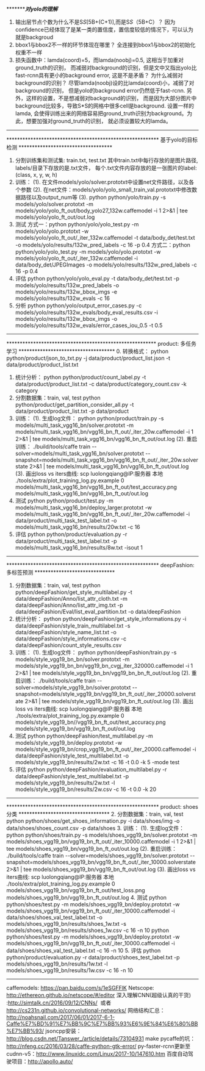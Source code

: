 **********************************************对yolo的理解***************************************
1. 输出层节点个数为什么不是S*S*[5B+(C+1)],而是S*S*（5B+C）？
因为confidence已经体现了是某一类的置信度，置信度较低的情况下，可以认为就是backgroud
2. bbox1与bbox2不一样的环节体现在哪里？
全连接到bbox1与bbox2的初始化权重不一样
3. 损失函数中：lamda(coord)=5，而lamda(noobj)=0.5, 这相当于加重对ground_truth的识别，
而减弱对background的识别，但是文中又指出yolo比fast-rcnn具有更小的background error, 这是不是矛盾？
为什么减弱对background的识别？
尽管lamda(noobj)设的比lamda(coord)小，减弱了对background的识别，
但是yolo的background error仍然低于fast-rcnn. 另外，这样的设置，不是想减弱对background的识别，
而是因为大部分图片中background比较多，导致S*S的网格中很多cell是background. 设置一样的lamda, 
会使得训练出来的网络容易把ground_truth识别为background。为此，想要加强对ground_truth的识别，
就必须设置较大的lamda。
************************************************************************************************

********************************************************* 基于yolo的目标检测 ***********************************
1. 分割训练集和测试集: train.txt, test.txt 
其中train.txt中每行存放的是图片路径, labels/目录下存放的是.txt文件， 每个.txt文件内容存放的是一张图片的label:(class, x, y, w, h)
2. 训练： 
(1). 在文件models/yolo/solver.prototxt中设置net文件路径，以及各个参数
(2). 在net文件：models/yolo/yolo_small_train_val.prototxt中修改数据路径以及output_num等
(3). python python/yolo/train.py -s models/yolo/solver.prototxt -m models/yolo/yolo_ft_out/body_yolo27_132w.caffemodel -i 1 2>&1 | tee models/yolo/yolo_ft_out/out.log
3. 测试
方式一：python python/yolo/yolo_test.py -m models/yolo/yolo.prototxt -w models/yolo/yolo_ft_out/_iter_132w.caffemodel -t data/body_det/test.txt -o models/yolo/results/132w_pred_labels -c 16 -p 0.4
方式二：python python/yolo/yolo_test.py -m models/yolo/yolo.prototxt -w models/yolo/yolo_ft_out/_iter_132w.caffemodel -i data/body_det/JPEGImages -o models/yolo/results/132w_pred_labels -c 16 -p 0.4
4. 评估
python python/yolo/yolo_eval.py -t data/body_det/test.txt -p models/yolo/results/132w_pred_labels -o models/yolo/results/132w_bbox_imgs -e models/yolo/results/132w_evals -c 16
5. 分析
python python/yolo/output_error_cases.py -c models/yolo/results/132w_evals/body_eval_results.csv -i models/yolo/results/132w_bbox_imgs -o models/yolo/results/132w_evals/error_cases_iou_0.5 -t 0.5
****************************************************************************************************************


******************************************************** product: 多任务学习 ************************************
0. 转换格式：
python python/product/json_to_txt.py -j data/product/product_list.json -t data/product/product_list.txt
1. 统计分析：
python python/product/count_label.py -t data/product/product_list.txt -c data/product/category_count.csv -k category
2. 分割数据集：train, val, test
python python/product/get_partition_consider_all.py -t data/product/product_list.txt -p data/product
3. 训练：
(1). 生成log文件：
python python/product/train.py -s models/multi_task_vgg16_bn/solver.prototxt -m models/multi_task_vgg16_bn/vgg16_bn_ft_out/_iter_20w.caffemodel -i 1 2>&1 | tee models/multi_task_vgg16_bn/vgg16_bn_ft_out/out.log
(2). 重启训练：
./build/tools/caffe train --solver=models/multi_task_vgg16_bn/solver.prototxt --snapshot=models/multi_task_vgg16_bn/vgg16_bn_ft_out/_iter_20w.solverstate 2>&1 | tee models/multi_task_vgg16_bn/vgg16_bn_ft_out/out.log
(3). 画出loss vs iters曲线: 
scp luolongqiang@IP:服务器  本地
./tools/extra/plot_training_log.py.example 0 models/multi_task_vgg16_bn/vgg16_bn_ft_out/test_accuracy.png models/multi_task_vgg16_bn/vgg16_bn_ft_out/out.log
4. 测试
python python/product/test.py -m models/multi_task_vgg16_bn/deploy_larger.prototxt -w models/multi_task_vgg16_bn/vgg16_bn_ft_out/_iter_20w.caffemodel -i data/product/multi_task_test_label.txt -o models/multi_task_vgg16_bn/results/20w.txt -c 16
5. 评估
python python/product/evaluation.py -r data/product/multi_task_test_label.txt -p models/multi_task_vgg16_bn/results/8w.txt -isout 1
***************************************************************************************************************


********************************************************* deepFashion: 多标签预测 ******************************
1. 分割数据集：train, val, test
python python/deepFashion/get_style_multilabel.py -t data/deepFashion/Anno/list_attr_cloth.txt -m data/deepFashion/Anno/list_attr_img.txt -p data/deepFashion/Eval/list_eval_partition.txt -o data/deepFashion
2. 统计分析：
python python/deepFashion/get_style_informations.py -i data/deepFashion/style_train_multilabel.txt -s data/deepFashion/style_name_list.txt -o data/deepFashion/style_informations.csv -c data/deepFashion/count_style_results.csv
3. 训练：
(1). 生成log文件：
python python/deepFashion/train.py -s models/style_vgg19_bn_bn/solver.prototxt -m models/style_vgg19_bn_bn/vgg19_bn_cvgj_iter_320000.caffemodel -i 1 2>&1 | tee models/style_vgg19_bn_bn/vgg19_bn_bn_ft_out/out.log
(2). 重启训练：
./build/tools/caffe train --solver=models/style_vgg19_bn/solver.prototxt --snapshot=models/style_vgg19_bn/vgg19_bn_ft_out/_iter_20000.solverstate 2>&1 | tee models/style_vgg19_bn/vgg19_bn_ft_out/out.log
(3). 画出loss vs iters曲线: 
scp luolongqiang@IP:服务器  本地
./tools/extra/plot_training_log.py.example 0 models/style_vgg19_bn//vgg19_bn_ft_out/test_accuracy.png models/style_vgg19_bn/vgg19_bn_ft_out/out.log
4. 测试
python python/deepFashion/test_multilabel.py -m models/style_vgg19_bn/deploy.prototxt -w models/style_vgg19_bn/crop_vgg19_bn_ft_out/_iter_20000.caffemodel -i data/deepFashion/style_test_multilabel.txt -o models/style_vgg19_bn/results/2w.txt  -c 16 -t 0.0 -k 5 -mode test
5. 评估
python python/deepFashion/evaluation_multilabel.py -r data/deepFashion/style_test_multilabel.txt -p models/style_vgg19_bn/results/2w.txt -l models/style_vgg19_bn/results/2w.csv  -c 16 -t 0.0 -k 20
***************************************************************************************************************


********************************************************* product: shoes分类 **********************************
2. 分割数据集：train, val, test
python python/shoes/get_shoes_information.py -i data/shoes/img -o data/shoes/shoes_count.csv -p data/shoes
3. 训练：
(1). 生成log文件：
python python/shoes/train.py -s models/shoes_vgg19_bn/solver.prototxt -m models/shoes_vgg19_bn/vgg19_bn_ft_out/_iter_10000.caffemodel -i 1 2>&1 | tee models/shoes_vgg19_bn/vgg19_bn_ft_out/out.log
(2). 重启训练：
./build/tools/caffe train --solver=models/shoes_vgg19_bn/solver.prototxt --snapshot=models/shoes_vgg19_bn/vgg19_bn_ft_out/_iter_10000.solverstate 2>&1 | tee models/shoes_vgg19_bn/vgg19_bn_ft_out/out.log
(3). 画出loss vs iters曲线: 
scp luolongqiang@IP:服务器  本地
./tools/extra/plot_training_log.py.example 0 models/shoes_vgg19_bn/vgg19_bn_ft_out/test_loss.png models/shoes_vgg19_bn/vgg19_bn_ft_out/out.log
4. 测试
python python/shoes/test.py -m models/shoes_vgg19_bn/deploy.prototxt -w models/shoes_vgg19_bn/vgg19_bn_ft_out/_iter_10000.caffemodel -i data/shoes/shoes_val_test_label.txt -o models/shoes_vgg19_bn/results/shoes_1w.txt -s models/shoes_vgg19_bn/results/shoes_1w.csv -c 16 -n 10
python python/shoes/test.py -m models/shoes_vgg19_bn/deploy.prototxt -w models/shoes_vgg19_bn/vgg19_bn_ft_out/_iter_10000.caffemodel -i data/shoes/shoes_val_test_label.txt -c 16 -n 10
5. 评估
python python/product/evaluation.py -r data/product/shoes_test_label.txt -p models/shoes_vgg19_bn/results/1w.txt -l models/shoes_vgg19_bn/results/1w.csv  -c 16 -n 10
*****************************************************************************************************************
caffemodels: https://pan.baidu.com/s/1eSGFFlK
Netscope: http://ethereon.github.io/netscope/#/editor
深入理解CNN(超级认真的干货) :http://simtalk.cn/2016/09/12/CNNs/  或者 http://cs231n.github.io/convolutional-networks/
网络结构汇总：http://noahsnail.com/2017/06/01/2017-6-1-Caffe%E7%BD%91%E7%BB%9C%E7%BB%93%E6%9E%84%E6%80%BB%E7%BB%93/
jsoncpp安装：http://blog.csdn.net/Tanswer_/article/details/73104931
make pycaffe的坑：http://nfeng.cc/2016/03/28/caffe-python-gtk-error/
py-faster-rcnn更新至cudnn-v5：http://www.linuxidc.com/Linux/2017-10/147610.htm
百度自动驾驶项目：http://apollo.auto/
